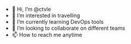 - 👋 Hi, I’m @ctvle
- 👀 I’m interested in travelling
- 🌱 I’m currently learning DevOps tools
- 💞️ I’m looking to collaborate on different teams
- 📫 How to reach me anytime

<!---
ctvle/ctvle is a ✨ special ✨ repository because its `README.md` (this file) appears on your GitHub profile.
You can click the Preview link to take a look at your changes.
--->
